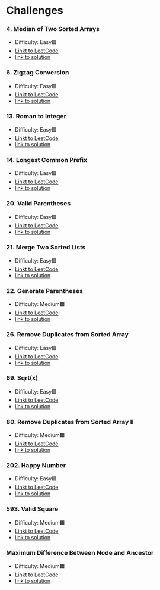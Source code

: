 <style>
E { color: Green }
M { color: Orange }
H { color: Red }
</style>

# Challenges

### 4. Median of Two Sorted Arrays

- Difficulty: Easy🟩
- [Linkt to LeetCode](https://leetcode.com/problems/median-of-two-sorted-arrays/description/)
- [link to solution](4.js)

### 6. Zigzag Conversion

- Difficulty: Easy🟩
- [Linkt to LeetCode](https://leetcode.com/problems/zigzag-conversion)
- [link to solution](6.js)

### 13. Roman to Integer

- Difficulty: Easy🟩
- [Linkt to LeetCode](https://leetcode.com/problems/roman-to-integer)
- [link to solution](13.js)

### 14. Longest Common Prefix

- Difficulty: Easy🟩
- [Linkt to LeetCode](https://leetcode.com/problems/longest-common-prefix)
- [link to solution](14.js)

### 20. Valid Parentheses

- Difficulty: Easy🟩
- [Linkt to LeetCode](https://leetcode.com/problems/valid-parentheses)
- [link to solution](20.js)

### 21. Merge Two Sorted Lists

- Difficulty: Easy🟩
- [Linkt to LeetCode](https://leetcode.com/problems/merge-two-sorted-lists)
- [link to solution](21.js)

### 22. Generate Parentheses
- Difficulty: Medium🟧
- [Linkt to LeetCode](https://leetcode.com/problems/generate-parentheses)
- [link to solution](22.js)

### 26. Remove Duplicates from Sorted Array
- Difficulty: Easy🟩
- [Linkt to LeetCode](https://leetcode.com/problems/remove-duplicates-from-sorted-array)
- [link to solution](26.js)

### 69. Sqrt(x)
- Difficulty: Easy🟩
- [Linkt to LeetCode](https://leetcode.com/problems/sqrtx)
- [link to solution](69.js)

### 80. Remove Duplicates from Sorted Array II
- Difficulty: Medium🟧
- [Linkt to LeetCode](https://leetcode.com/problems/remove-duplicates-from-sorted-array-ii)
- [link to solution](80.js)

### 202. Happy Number
- Difficulty: Easy🟩
- [Linkt to LeetCode](https://leetcode.com/problems/happy-number)
- [link to solution](202.js)

### 593. Valid Square
- Difficulty: Medium🟧
- [Linkt to LeetCode](https://leetcode.com/problems/valid-square)
- [link to solution](593.js)

### Maximum Difference Between Node and Ancestor
- Difficulty: Medium🟧
- [Linkt to LeetCode](https://leetcode.com/problems/maximum-difference-between-node-and-ancestor)
- [link to solution](1026.js)





